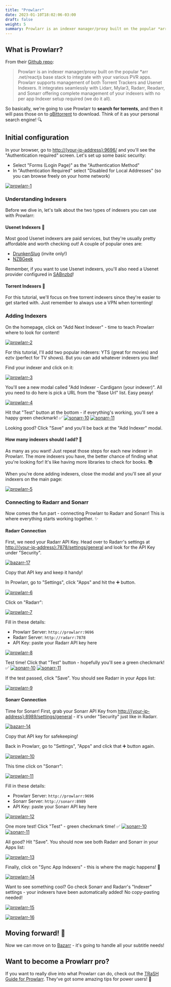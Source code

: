 ```yaml
---
title: "Prowlarr"
date: 2023-01-10T18:02:06-03:00
draft: false
weight: 5
summary: Prowlarr is an indexer manager/proxy built on the popular *arr .net/reactjs base stack to integrate with your various PVR apps. Prowlarr supports management of both Torrent Trackers and Usenet Indexers. It integrates seamlessly with Lidarr, Mylar3, Radarr, Readarr, and Sonarr offering complete management of your indexers with no per app Indexer setup required (we do it all).
---
```


## What is Prowlarr?

From their [Github repo](https://github.com/Prowlarr/Prowlarr/):

> Prowlarr is an indexer manager/proxy built on the popular *arr .net/reactjs base stack to integrate with your various PVR apps. Prowlarr supports management of both Torrent Trackers and Usenet Indexers. It integrates seamlessly with Lidarr, Mylar3, Radarr, Readarr, and Sonarr offering complete management of your indexers with no per app Indexer setup required (we do it all).

So basically, we're going to use Prowlarr to **search for torrents**, and then it will pass those on to [qBittorrent](/config/qbittorrent) to download. Think of it as your personal search engine! 🔍

## Initial configuration

In your browser, go to [http://{your-ip-address}:9696/]() and you'll see the "Authentication required" screen. Let's set up some basic security:
- Select "Forms (Login Page)" as the "Authentication Method"
- In "Authentication Required" select "Disabled for Local Addresses" (so you can browse freely on your home network)

[![prowlarr-1](/pics/prowlarr-1.png)](/pics/prowlarr-1.png)

### Understanding Indexers

Before we dive in, let's talk about the two types of indexers you can use with Prowlarr:

#### Usenet Indexers 📰
Most good Usenet indexers are paid services, but they're usually pretty affordable and worth checking out! A couple of popular ones are:
- [DrunkenSlug](https://drunkenslug.com) (invite only!)
- [NZBGeek](https://nzbgeek.info)

Remember, if you want to use Usenet indexers, you'll also need a Usenet provider configured in [SABnzbd](/config/sabnzbd)!

#### Torrent Indexers 🧲
For this tutorial, we'll focus on free torrent indexers since they're easier to get started with. Just remember to always use a VPN when torrenting!

### Adding Indexers

On the homepage, click on "Add Next Indexer" - time to teach Prowlarr where to look for content!

[![prowlarr-2](/pics/prowlarr-2.png)](/pics/prowlarr-2.png)

For this tutorial, I'll add two popular indexers: YTS (great for movies) and eztv (perfect for TV shows). But you can add whatever indexers you like! 

Find your indexer and click on it:

[![prowlarr-3](/pics/prowlarr-3.png)](/pics/prowlarr-3.png)

You'll see a new modal called "Add Indexer - Cardigann (your indexer)". All you need to do here is pick a URL from the "Base Url" list. Easy peasy! 

[![prowlarr-4](/pics/prowlarr-4.png)](/pics/prowlarr-4.png)

Hit that "Test" button at the bottom - if everything's working, you'll see a happy green checkmark! ✅ 
[![sonarr-10](/pics/sonarr-10.png)](/pics/sonarr-10.png)
[![sonarr-11](/pics/sonarr-11.png)](/pics/sonarr-11.png)

Looking good? Click "Save" and you'll be back at the "Add Indexer" modal.

#### How many indexers should I add? 🤔

As many as you want! Just repeat those steps for each new indexer in Prowlarr. The more indexers you have, the better chance of finding what you're looking for! It's like having more libraries to check for books. 📚

When you're done adding indexers, close the modal and you'll see all your indexers on the main page:

[![prowlarr-5](/pics/prowlarr-5.png)](/pics/prowlarr-5.png)

### Connecting to Radarr and Sonarr

Now comes the fun part - connecting Prowlarr to Radarr and Sonarr! This is where everything starts working together. ✨

#### Radarr Connection

First, we need your Radarr API Key. Head over to Radarr's settings at [http://{your-ip-address}:7878/settings/general]() and look for the API Key under "Security".

[![bazarr-17](/pics/bazarr-17.png)](/pics/bazarr-17.png)

Copy that API key and keep it handy!

In Prowlarr, go to "Settings", click "Apps" and hit the ➕ button.

[![prowlarr-6](/pics/prowlarr-6.png)](/pics/prowlarr-6.png)

Click on "Radarr":

[![prowlarr-7](/pics/prowlarr-7.png)](/pics/prowlarr-7.png)

Fill in these details:
- Prowlarr Server: `http://prowlarr:9696`
- Radarr Server: `http://radarr:7878`
- API Key: paste your Radarr API key here

[![prowlarr-8](/pics/prowlarr-8.png)](/pics/prowlarr-8.png)

Test time! Click that "Test" button - hopefully you'll see a green checkmark! ✅ 
[![sonarr-10](/pics/sonarr-10.png)](/pics/sonarr-10.png)
[![sonarr-11](/pics/sonarr-11.png)](/pics/sonarr-11.png)

If the test passed, click "Save". You should see Radarr in your Apps list:

[![prowlarr-9](/pics/prowlarr-9.png)](/pics/prowlarr-9.png)

#### Sonarr Connection

Time for Sonarr! First, grab your Sonarr API Key from [http://{your-ip-address}:8989/settings/general]() - it's under "Security" just like in Radarr.

[![bazarr-14](/pics/bazarr-14.png)](/pics/bazarr-14.png)

Copy that API key for safekeeping!

Back in Prowlarr, go to "Settings", "Apps" and click that ➕ button again.

[![prowlarr-10](/pics/prowlarr-10.png)](/pics/prowlarr-10.png)

This time click on "Sonarr":

[![prowlarr-11](/pics/prowlarr-11.png)](/pics/prowlarr-11.png)

Fill in these details:
- Prowlarr Server: `http://prowlarr:9696`
- Sonarr Server: `http://sonarr:8989`
- API Key: paste your Sonarr API key here

[![prowlarr-12](/pics/prowlarr-12.png)](/pics/prowlarr-12.png)

One more test! Click "Test" - green checkmark time! ✅ 
[![sonarr-10](/pics/sonarr-10.png)](/pics/sonarr-10.png)
[![sonarr-11](/pics/sonarr-11.png)](/pics/sonarr-11.png)

All good? Hit "Save". You should now see both Radarr and Sonarr in your Apps list:

[![prowlarr-13](/pics/prowlarr-13.png)](/pics/prowlarr-13.png)

Finally, click on "Sync App Indexers" - this is where the magic happens! 🎩

[![prowlarr-14](/pics/prowlarr-14.png)](/pics/prowlarr-14.png)

Want to see something cool? Go check Sonarr and Radarr's "Indexer" settings - your indexers have been automatically added! No copy-pasting needed! 

[![prowlarr-15](/pics/prowlarr-15.png)](/pics/prowlarr-15.png)

[![prowlarr-16](/pics/prowlarr-16.png)](/pics/prowlarr-16.png)

## Moving forward! 🚀

Now we can move on to [Bazarr](/config/bazarr) - it's going to handle all your subtitle needs! 

## Want to become a Prowlarr pro?

If you want to really dive into what Prowlarr can do, check out the [TRaSH Guide for Prowlarr](https://trash-guides.info/Prowlarr/). They've got some amazing tips for power users! 🔧

